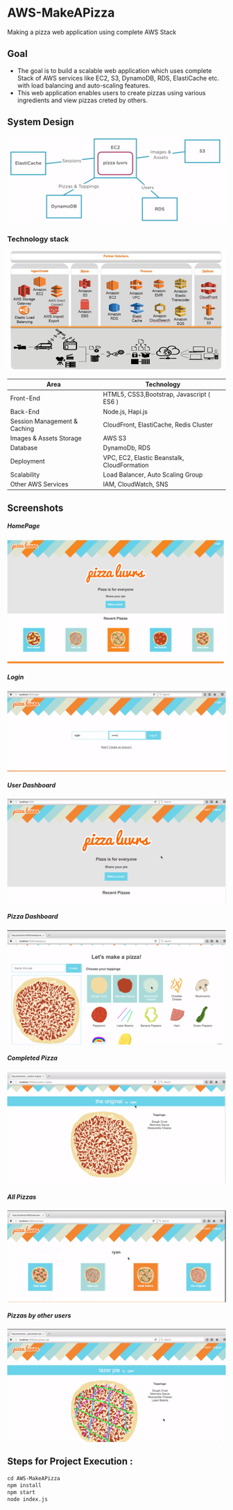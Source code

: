 # AWS-MakeAPizza
Making a pizza web application using complete AWS Stack

## Goal
* The goal is to build a scalable web application which uses complete Stack of AWS services like EC2, S3, DynamoDB, RDS, ElastiCache etc. with load balancing and auto-scaling features. 
* This web application enables users to create pizzas using various ingredients and view pizzas creted by others.

## System Design

![](images/7.PNG)

### Technology stack

![](images/8.PNG)

<table>
<thead>
<tr>
<th>Area</th>
<th>Technology</th>
</tr>
</thead>
<tbody>
	<tr>
		<td>Front-End</td>
		<td>HTML5, CSS3,Bootstrap, Javascript ( ES6 )</td>
	</tr>
  	<tr>
		<td>Back-End</td>
		<td>Node.js, Hapi.js</td>
	</tr>
  </tr>
  	<tr>
		<td>Session Management & Caching</td>
		<td>CloudFront, ElastiCache, Redis Cluster</td>
	</tr>
   </tr>
  	<tr>
		<td>Images & Assets Storage</td>
		<td>AWS S3</td>
	</tr>
  <tr>
		<td>Database</td>
		<td>DynamoDb, RDS</td>
	</tr>
  <tr>
		<td>Deployment</td>
		<td>VPC, EC2, Elastic Beanstalk, CloudFormation</td>
	</tr>
	<tr>
		<td>Scalability</td>
		<td>Load Balancer, Auto Scaling Group</td>
	</tr>
	 <tr>
		<td>Other AWS Services</td>
		<td>IAM, CloudWatch, SNS</td>
	</tr>
</tbody>
</table>

## Screenshots

##### HomePage
![](images/0.PNG)
##### Login
![](images/1.PNG)
##### User Dashboard
![](images/2.PNG)
##### Pizza Dashboard
![](images/3.PNG)
##### Completed Pizza
![](images/4.PNG)
##### All Pizzas
![](images/5.PNG)
##### Pizzas by other users
![](images/6.PNG)

## Steps for Project Execution :
```
cd AWS-MakeAPizza
npm install
npm start
node index.js
```

